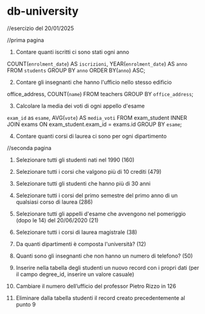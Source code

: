 # db-university

//esercizio del 20/01/2025


//prima pagina 

1. Contare quanti iscritti ci sono stati ogni anno

COUNT(`enrolment_date`) AS `iscrizioni`,
YEAR(`enrolment_date`) AS `anno`
FROM `students`
GROUP BY `anno`
ORDER BY(`anno`) ASC;

2. Contare gli insegnanti che hanno l'ufficio nello stesso edificio

office_address,
COUNT(`name`)
FROM teachers
GROUP BY `office_address`;

3. Calcolare la media dei voti di ogni appello d'esame

`exam_id` as `esame`,
AVG(`vote`) AS `media_voti`
FROM exam_student
INNER JOIN exams ON exam_student.exam_id = exams.id
GROUP BY `esame`;

4. Contare quanti corsi di laurea ci sono per ogni dipartimento


//seconda pagina 

1. Selezionare tutti gli studenti nati nel 1990 (160)

2. Selezionare tutti i corsi che valgono più di 10 crediti (479)

3. Selezionare tutti gli studenti che hanno più di 30 anni

4. Selezionare tutti i corsi del primo semestre del primo anno di un qualsiasi corso di
laurea (286)

5. Selezionare tutti gli appelli d'esame che avvengono nel pomeriggio (dopo le 14) del
20/06/2020 (21)

6. Selezionare tutti i corsi di laurea magistrale (38)

7. Da quanti dipartimenti è composta l'università? (12)

8. Quanti sono gli insegnanti che non hanno un numero di telefono? (50)

9. Inserire nella tabella degli studenti un nuovo record con i propri dati (per il campo
degree_id, inserire un valore casuale)

10. Cambiare il numero dell’ufficio del professor Pietro Rizzo in 126

11. Eliminare dalla tabella studenti il record creato precedentemente al punto 9